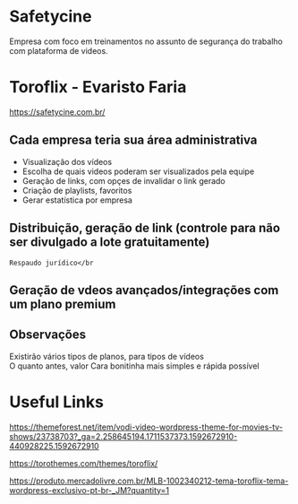 # Safetycine
Empresa com foco em treinamentos no assunto de segurança do trabalho com plataforma de videos.

# Toroflix - Evaristo Faria
https://safetycine.com.br/

## Cada empresa teria sua área administrativa</br>
 * Visualização dos vídeos</br>
 * Escolha de quais videos poderam ser visualizados pela equipe</br>
 * Geração de links, com opçes de invalidar o link gerado</br>
 * Criação de playlists, favoritos</br>
 * Gerar estatística por empresa</br>

## Distribuição, geração de link (controle para não ser divulgado a lote gratuitamente)</br>
	Respaudo jurídico</br
## Geração de vdeos avançados/integrações com um plano premium

## Observações
Existirão vários tipos de planos, para tipos de vídeos</br>
O quanto antes, valor
Cara bonitinha mais simples e rápida possível

# Useful Links
https://themeforest.net/item/vodi-video-wordpress-theme-for-movies-tv-shows/23738703?_ga=2.258645194.1711537373.1592672910-440928225.1592672910

https://torothemes.com/themes/toroflix/

https://produto.mercadolivre.com.br/MLB-1002340212-tema-toroflix-tema-wordpress-exclusivo-pt-br-_JM?quantity=1

